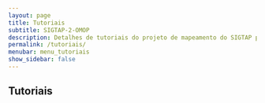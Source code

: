 ```yaml
---
layout: page
title: Tutoriais
subtitle: SIGTAP-2-OMOP
description: Detalhes de tutoriais do projeto de mapeamento do SIGTAP para OMOP CDM
permalink: /tutoriais/
menubar: menu_tutoriais
show_sidebar: false
---
```


## Tutoriais
